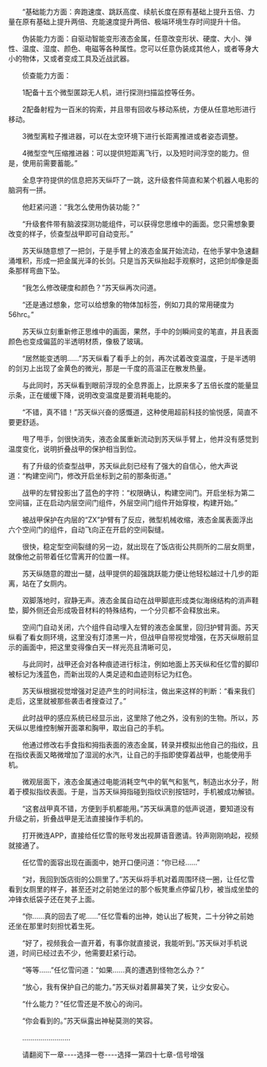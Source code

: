 <div class="read-content j_readContent" id="">
                <p>　　“基础能力方面：奔跑速度、跳跃高度、续航长度在原有基础上提升五倍、力量在原有基础上提升两倍、充能速度提升两倍、极端环境生存时间提升十倍。<p>　　伪装能力方面：自驱动智能变形液态金属，任意改变形状、硬度、大小、弹性、温度、湿度、颜色、电磁等各种属性。您可以任意伪装成其他人，或者等身大小的物体，又或者变成工具及近战武器。<p>　　侦查能力方面：<p>　　1配备十五个微型匿踪无人机，进行探测扫描监控等任务。<p>　　2配备射程为一百米的钩索，并且带有回收与移动系统，方便从任意地形进行移动。<p>　　3微型离粒子推进器，可以在太空环境下进行长距离推进或者姿态调整。<p>　　4微型空气压缩推进器：可以提供短距离飞行，以及短时间浮空的能力。但是，使用前需要蓄能。”<p>　　全息字符提供的信息把苏天纵吓了一跳，这升级套件简直和某个机器人电影的脑洞有一拼。<p>　　他赶紧问道：“我怎么使用伪装功能？”<p>　　“升级套件带有脑波探测功能组件，可以获得您思维中的画面。您只需想象要改变的样子，侦查型战甲即可自动变形。”<p>　　苏天纵随意想了一把剑，于是手臂上的液态金属开始流动，在他手掌中急速翻涌堆积，形成一把金属光泽的长剑。只是当苏天纵抬起手观察时，这把剑却像是面条那样弯曲下坠。<p>　　“我怎么修改硬度和颜色？”苏天纵再次问道。<p>　　“还是通过想象，您可以给想象的物体加标签，例如刀具的常用硬度为56hrc。”<p>　　苏天纵立刻重新修正思维中的画面，果然，手中的剑瞬间变的笔直，并且表面颜色也变成偏蓝的半透明材质，像极了玻璃。<p>　　“居然能变透明……”苏天纵看了看手上的剑，再次试着改变温度，于是半透明的剑刃上出现了金黄色的微光，那是一千度的高温正在散发热量。<p>　　与此同时，苏天纵看到眼前浮现的全息界面上，比原来多了五倍长度的能量显示条，正在缓缓下降，说明改变温度是要消耗电能的。<p>　　“不错，真不错！”苏天纵兴奋的感慨道，这种使用超前科技的愉悦感，简直不要更舒适。<p>　　甩了甩手，剑很快消失，液态金属重新流动到苏天纵手臂上，他并没有感觉到温度变化，说明折叠战甲的保护相当到位。<p>　　有了升级的侦查型战甲，苏天纵此刻已经有了强大的自信心，他大声说道：“构建空间门，修改开启坐标到之前的那条街道。”<p>　　战甲的左臂投影出了蓝色的字符：“权限确认，构建空间门。开启坐标为第二空间锚，正在启动内层空间门组件，外层空间门组件开始穿梭，构建开始。”<p>　　被战甲保护在内层的“ZX”护臂有了反应，微型机械收缩，液态金属表面浮出六个空间门的组件，自动飞向正在开启的空间裂缝。<p>　　很快，稳定型空间裂缝的另一边，就出现在了饭店街公共厕所的二层女厕里，就像他之前带着任忆雪离开的位置一样。<p>　　苏天纵随意的蹬出一腿，战甲提供的超强跳跃能力便让他轻松越过十几步的距离，站在了女厕内。<p>　　双脚落地时，寂静无声。液态金属自动在战甲脚底形成类似海绵结构的消声鞋垫，脚外侧还会形成吸音材料的特殊结构，一个分贝都不会释放出来。<p>　　空间门自动关闭，六个组件自动埋入左臂的液态金属里，回归护臂背面。苏天纵看了看女厕环境，这里没有灯漆黑一片，但战甲自带视觉增强，在苏天纵眼前显示的画面中，把这里变得像白天一样光亮且清晰可见，<p>　　与此同时，战甲还会对各种痕迹进行标注，例如地面上苏天纵和任忆雪的脚印被标记为浅蓝色，而新出现的人类足迹和血迹则标记为红色。<p>　　苏天纵根据视觉增强对足迹产生的时间标注，做出来这样的判断：“看来我们走后，这里就被那些袭击者搜查过了。”<p>　　此时战甲的感应系统已经显示出，这里除了他之外，没有别的生物。所以，苏天纵以思维控制解开面罩和胸甲，取出自己的手机。<p>　　他通过修改右手食指和拇指表面的液态金属，转录并模拟出他自己的指纹，且在指纹表面又略微增加了湿润的水汽，让自己的手指即使穿着战甲，也能使用手机。<p>　　微观层面下，液态金属通过电能消耗空气中的氧气和氢气，制造出水分子，附着于模拟指纹表面。于是，当苏天纵拇指碰到指纹识别按钮时，手机被成功解锁。<p>　　“这套战甲真不错，方便到手机都能用。”苏天纵满意的低声说道，要知道没有升级之前，折叠战甲是无法直接操作手机的。<p>　　打开微连APP，直接给任忆雪的账号发出视屏语音邀请。铃声刚刚响起，视频就接通了。<p>　　任忆雪的面容出现在画面中，她开口便问道：“你已经……”<p>　　“对，我回到饭店街的公厕里了。”苏天纵将手机对着周围环绕一圈，让任忆雪看到女厕里的样子，甚至还对之前她坐过的那个板凳重点停留几秒，被当成坐垫的冲锋衣纸袋子还在凳子上面。<p>　　“你……真的回去了呢……”任忆雪看的出神，她认出了板凳，二十分钟之前她还坐在那里时刻担忧着生死。<p>　　“好了，视频我会一直开着，有事你就直接说，我能听到。”苏天纵对手机说道，时间已经过去不少，他需要赶紧行动。<p>　　“等等……”任忆雪问道：“如果……真的遭遇到怪物怎么办？”<p>　　“放心，我有保护自己的能力。”苏天纵对着屏幕笑了笑，让少女安心。<p>　　“什么能力？”任忆雪还是不放心的询问。<p>　　“你会看到的。”苏天纵露出神秘莫测的笑容。<p>　　……………………<p>　　请翻阅下一章----选择一卷----选择一第四十七章-信号增强<p> 
            </div>
